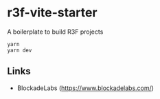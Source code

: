 # r3f-vite-starter

A boilerplate to build R3F projects

```
yarn
yarn dev
```

## Links

- BlockadeLabs (https://www.blockadelabs.com/)
